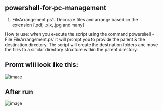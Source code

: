 ﻿## powershell-for-pc-management

1. FileArrangement.ps1 : Decorate files and arrange based on the extension [.pdf, .xlx, .jpg and many]

How to use: 
when you execute the script using the command powershell -File FileArrangement.ps1  it will prompt you to provide the parent & the destination directory. The script will create the destination folders and move the files to a similar directory structure within the parent directory.
## Promt will look like this:
![image](https://github.com/Swastik1993bond/powershell-for-pc-management/assets/84220333/b443937c-9b0f-4017-9f5f-357e8c47ef0f)
## After run
![image](https://github.com/Swastik1993bond/powershell-for-pc-management/assets/84220333/0ecc7bc9-f03a-4721-86ab-671dc02fa374)


